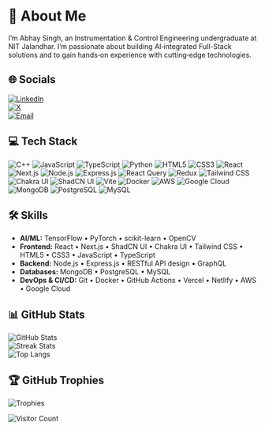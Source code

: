 # 💫 About Me
I’m Abhay Singh, an Instrumentation & Control Engineering undergraduate at NIT Jalandhar. I’m passionate about building AI‑integrated Full-Stack solutions and to gain hands‑on experience with cutting‑edge technologies.

## 🌐 Socials
[![LinkedIn](https://img.shields.io/badge/LinkedIn-%230077B5.svg?logo=linkedin&logoColor=white)](https://linkedin.com/in/abhay10singh)  
[![X](https://img.shields.io/badge/X-black.svg?logo=x&logoColor=white)](https://x.com/abhay10singh3i)  
[![Email](https://img.shields.io/badge/Email-D14836?logo=gmail&logoColor=white)](mailto:abhay10singh2004@gmail.com)

## 💻 Tech Stack
![C++](https://img.shields.io/badge/C++-%2300599C.svg?style=for-the-badge&logo=c%2B%2B) ![JavaScript](https://img.shields.io/badge/JavaScript-%23323330.svg?style=for-the-badge&logo=javascript&logoColor=%23F7DF1E) ![TypeScript](https://img.shields.io/badge/TypeScript-%23007ACC.svg?style=for-the-badge&logo=typescript&logoColor=white) ![Python](https://img.shields.io/badge/Python-3670A0?style=for-the-badge&logo=python&logoColor=ffdd54) ![HTML5](https://img.shields.io/badge/HTML5-%23E34F26.svg?style=for-the-badge&logo=html5&logoColor=white) ![CSS3](https://img.shields.io/badge/CSS3-%231572B6.svg?style=for-the-badge&logo=css3&logoColor=white) ![React](https://img.shields.io/badge/React-%2320232a.svg?style=for-the-badge&logo=react&logoColor=%2361DAFB) ![Next.js](https://img.shields.io/badge/Next.js-black.svg?style=for-the-badge&logo=next.js&logoColor=white) ![Node.js](https://img.shields.io/badge/Node.js-6DA55F.svg?style=for-the-badge&logo=node.js&logoColor=white) ![Express.js](https://img.shields.io/badge/Express.js-%23404d59.svg?style=for-the-badge&logo=express&logoColor=%2361DAFB) ![React Query](https://img.shields.io/badge/React%20Query-FF4154.svg?style=for-the-badge&logo=react-query&logoColor=white) ![Redux](https://img.shields.io/badge/Redux-%23593d88.svg?style=for-the-badge&logo=redux&logoColor=white) ![Tailwind CSS](https://img.shields.io/badge/Tailwind%20CSS-%2338B2AC.svg?style=for-the-badge&logo=tailwind-css&logoColor=white) ![Chakra UI](https://img.shields.io/badge/Chakra-4ED1C5.svg?style=for-the-badge&logo=chakraui&logoColor=white) ![ShadCN UI](https://img.shields.io/badge/ShadCN-000000.svg?style=for-the-badge&logo=shadcn) ![Vite](https://img.shields.io/badge/Vite-%23646CFF.svg?style=for-the-badge&logo=vite&logoColor=white) ![Docker](https://img.shields.io/badge/Docker-%230db7ed.svg?style=for-the-badge&logo=docker&logoColor=white) ![AWS](https://img.shields.io/badge/AWS-%23FF9900.svg?style=for-the-badge&logo=amazon-aws&logoColor=white) ![Google Cloud](https://img.shields.io/badge/Google%20Cloud-%234285F4.svg?style=for-the-badge&logo=google-cloud&logoColor=white) ![MongoDB](https://img.shields.io/badge/MongoDB-%234ea94b.svg?style=for-the-badge&logo=mongodb&logoColor=white) ![PostgreSQL](https://img.shields.io/badge/PostgreSQL-%23316192.svg?style=for-the-badge&logo=postgresql&logoColor=white) ![MySQL](https://img.shields.io/badge/MySQL-%234479A1.svg?style=for-the-badge&logo=mysql&logoColor=white)



## 🛠️ Skills
- **AI/ML:** TensorFlow • PyTorch • scikit-learn • OpenCV  
- **Frontend:** React • Next.js • ShadCN UI • Chakra UI • Tailwind CSS • HTML5 • CSS3 • JavaScript • TypeScript  
- **Backend:** Node.js • Express.js • RESTful API design • GraphQL  
- **Databases:** MongoDB • PostgreSQL • MySQL  
- **DevOps & CI/CD:** Git • Docker • GitHub Actions • Vercel • Netlify • AWS • Google Cloud

## 📊 GitHub Stats
![GitHub Stats](https://github-readme-stats.vercel.app/api?username=abhay10singh&theme=dark&include_all_commits=false&count_private=false)  
![Streak Stats](https://nirzak-streak-stats.vercel.app/?user=abhay10singh&theme=dark&hide_border=false)  
![Top Langs](https://github-readme-stats.vercel.app/api/top-langs/?username=abhay10singh&theme=dark&layout=compact)

## 🏆 GitHub Trophies
![Trophies](https://github-profile-trophy.vercel.app/?username=abhay10singh&theme=radical&no-bg=true&margin-w=4)

![Visitor Count](https://visitor-badge.laobi.icu/badge?page_id=abhay10singh.abhay10singh)

<!-- Proudly created with GPRM (https://gprm.itsvg.in) -->

